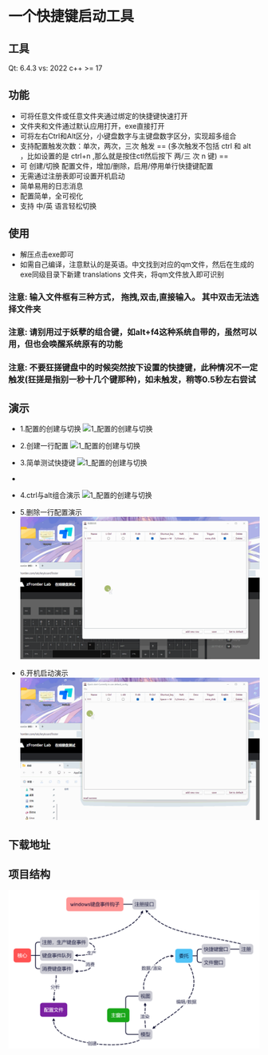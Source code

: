 # 一个快捷键启动工具

## 工具
Qt: 6.4.3
vs: 2022
c++ >= 17

## 功能
* 可将任意文件或任意文件夹通过绑定的快捷键快速打开
* 文件夹和文件通过默认应用打开，exe直接打开
* 可将左右Ctrl和Alt区分，小键盘数字与主键盘数字区分，实现超多组合
* 支持配置触发次数：单次，两次，三次 触发 == (多次触发不包括 ctrl 和 alt ，比如设置的是 ctrl+n ,那么就是按住ctl然后按下 两/三 次 n 键) ==
* 可 创建/切换 配置文件，增加/删除，启用/停用单行快捷键配置
* 无需通过注册表即可设置开机启动
* 简单易用的日志消息
* 配置简单，全可视化
* 支持 中/英 语言轻松切换

## 使用
* 解压点击exe即可
* 如需自己编译，注意默认的是英语。中文找到对应的qm文件，然后在生成的exe同级目录下新建 translations 文件夹，将qm文件放入即可识别

### 注意:  输入文件框有三种方式， 拖拽,双击,直接输入。 其中双击无法选择文件夹
### 注意:  请别用过于妖孽的组合键，如alt+f4这种系统自带的，虽然可以用，但也会唤醒系统原有的功能
### 注意:  不要狂搓键盘中的时候突然按下设置的快捷键，此种情况不一定触发(狂搓是指别一秒十几个键那种)，如未触发，稍等0.5秒左右尝试

## 演示
* 1.配置的创建与切换
![1_配置的创建与切换](https://github.com/LOVEUUZ/res/blob/main/uuz_shortcut_key/1_%E9%85%8D%E7%BD%AE%E7%9A%84%E5%88%9B%E5%BB%BA%E4%B8%8E%E5%88%87%E6%8D%A2.gif?raw=true)

* 2.创建一行配置
![1_配置的创建与切换](https://github.com/LOVEUUZ/res/blob/main/uuz_shortcut_key/2._%E5%88%9B%E5%BB%BA%E4%B8%80%E8%A1%8C%E9%85%8D%E7%BD%AE.gif?raw=true)
 
* 3.简单测试快捷键
![1_配置的创建与切换](https://github.com/LOVEUUZ/res/blob/main/uuz_shortcut_key/3_%E7%AE%80%E5%8D%95%E6%B5%8B%E8%AF%95%E5%BF%AB%E6%8D%B7%E9%94%AE.gif?raw=true)
* 
* 4.ctrl与alt组合演示
![1_配置的创建与切换](https://github.com/LOVEUUZ/res/blob/main/uuz_shortcut_key/4_ctrl%E4%B8%8Ealt%E7%BB%84%E5%90%88%E6%BC%94%E7%A4%BA.gif?raw=true)

* 5.删除一行配置演示
![1_配置的创建与切换](https://github.com/LOVEUUZ/res/blob/main/uuz_shortcut_key/5_%E5%88%A0%E9%99%A4%E4%B8%80%E8%A1%8C%E9%85%8D%E7%BD%AE%E6%BC%94%E7%A4%BA.gif?raw=true)

* 6.开机启动演示
![1_配置的创建与切换](https://github.com/LOVEUUZ/res/blob/main/uuz_shortcut_key/6_%E5%BC%80%E6%9C%BA%E5%90%AF%E5%8A%A8%E6%BC%94%E7%A4%BA.gif?raw=true)

## 下载地址

## 项目结构 
![项目结构](https://github.com/LOVEUUZ/res/blob/main/uuz_shortcut_key/%E7%BB%93%E6%9E%84.png?raw=true)
